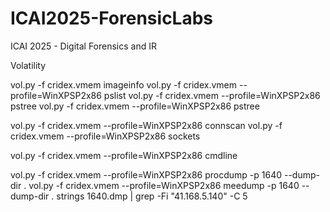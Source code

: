 # ICAI2025-ForensicLabs
ICAI 2025 - Digital Forensics and IR


Volatility

vol.py -f cridex.vmem imageinfo
vol.py -f cridex.vmem --profile=WinXPSP2x86 pslist
vol.py -f cridex.vmem --profile=WinXPSP2x86 pstree
vol.py -f cridex.vmem --profile=WinXPSP2x86 pstree

vol.py -f cridex.vmem --profile=WinXPSP2x86 connscan
vol.py -f cridex.vmem --profile=WinXPSP2x86 sockets

vol.py -f cridex.vmem --profile=WinXPSP2x86 cmdline

vol.py -f cridex.vmem --profile=WinXPSP2x86 procdump -p 1640 --dump-dir .
vol.py -f cridex.vmem --profile=WinXPSP2x86 meedump -p 1640 --dump-dir .
strings 1640.dmp | grep -Fi "41.168.5.140" -C 5
